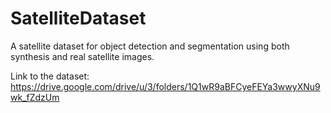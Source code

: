 # SatelliteDataset
A satellite dataset for object detection and segmentation using both synthesis and real satellite images.


Link to the dataset: https://drive.google.com/drive/u/3/folders/1Q1wR9aBFCyeFEYa3wwyXNu9wk_fZdzUm
